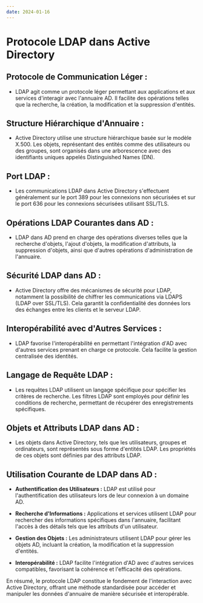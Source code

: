 ```yaml
---
date: 2024-01-16
---
```

# Protocole LDAP dans Active Directory

## **Protocole de Communication Léger :**

- LDAP agit comme un protocole léger permettant aux applications et aux services d'interagir avec l'annuaire AD. Il facilite des opérations telles que la recherche, la création, la modification et la suppression d'entités.

## **Structure Hiérarchique d'Annuaire :**

- Active Directory utilise une structure hiérarchique basée sur le modèle X.500. Les objets, représentant des entités comme des utilisateurs ou des groupes, sont organisés dans une arborescence avec des identifiants uniques appelés Distinguished Names (DN).

## **Port LDAP :**

- Les communications LDAP dans Active Directory s'effectuent généralement sur le port 389 pour les connexions non sécurisées et sur le port 636 pour les connexions sécurisées utilisant SSL/TLS.

## **Opérations LDAP Courantes dans AD :**

- LDAP dans AD prend en charge des opérations diverses telles que la recherche d'objets, l'ajout d'objets, la modification d'attributs, la suppression d'objets, ainsi que d'autres opérations d'administration de l'annuaire.

## **Sécurité LDAP dans AD :**

- Active Directory offre des mécanismes de sécurité pour LDAP, notamment la possibilité de chiffrer les communications via LDAPS (LDAP over SSL/TLS). Cela garantit la confidentialité des données lors des échanges entre les clients et le serveur LDAP.

## **Interopérabilité avec d'Autres Services :**

- LDAP favorise l'interopérabilité en permettant l'intégration d'AD avec d'autres services prenant en charge ce protocole. Cela facilite la gestion centralisée des identités.

## **Langage de Requête LDAP :**

- Les requêtes LDAP utilisent un langage spécifique pour spécifier les critères de recherche. Les filtres LDAP sont employés pour définir les conditions de recherche, permettant de récupérer des enregistrements spécifiques.

## **Objets et Attributs LDAP dans AD :**

- Les objets dans Active Directory, tels que les utilisateurs, groupes et ordinateurs, sont représentés sous forme d'entités LDAP. Les propriétés de ces objets sont définies par des attributs LDAP.

## Utilisation Courante de LDAP dans AD :

- **Authentification des Utilisateurs :** LDAP est utilisé pour l'authentification des utilisateurs lors de leur connexion à un domaine AD.
    
- **Recherche d'Informations :** Applications et services utilisent LDAP pour rechercher des informations spécifiques dans l'annuaire, facilitant l'accès à des détails tels que les attributs d'un utilisateur.
    
- **Gestion des Objets :** Les administrateurs utilisent LDAP pour gérer les objets AD, incluant la création, la modification et la suppression d'entités.
    
- **Interopérabilité :** LDAP facilite l'intégration d'AD avec d'autres services compatibles, favorisant la cohérence et l'efficacité des opérations.
    

En résumé, le protocole LDAP constitue le fondement de l'interaction avec Active Directory, offrant une méthode standardisée pour accéder et manipuler les données d'annuaire de manière sécurisée et interopérable.